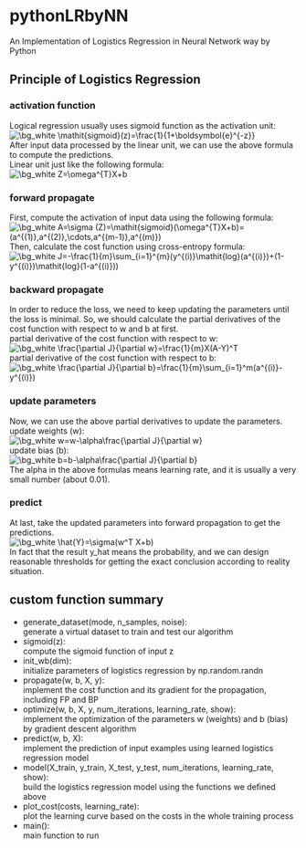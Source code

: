# pythonLRbyNN
An Implementation of Logistics Regression in Neural Network way by Python

## Principle of Logistics Regression
### activation function
Logical regression usually uses sigmoid function as the activation unit:    
<img src="https://latex.codecogs.com/png.image?\dpi{120}&space;\bg_white&space;\mathit{sigmoid}(z)=\frac{1}{1&plus;\boldsymbol{e}^{-z}}" title="\bg_white \mathit{sigmoid}(z)=\frac{1}{1+\boldsymbol{e}^{-z}}" />    
After input data processed by the linear unit, we can use the above formula to compute the predictions.    
Linear unit just like the following formula:    
<img src="https://latex.codecogs.com/png.image?\dpi{120}&space;\bg_white&space;Z=\omega^{T}X&plus;b" title="\bg_white Z=\omega^{T}X+b" />    

### forward propagate
First, compute the activation of input data using the following formula:    
<img src="https://latex.codecogs.com/png.image?\dpi{120}&space;\bg_white&space;A=\sigma&space;(Z)=\mathit{sigmoid}(\omega^{T}X&plus;b)=(a^{(1)},a^{(2)},\cdots,a^{(m-1)},a^{(m)})" title="\bg_white A=\sigma (Z)=\mathit{sigmoid}(\omega^{T}X+b)=(a^{(1)},a^{(2)},\cdots,a^{(m-1)},a^{(m)})" />    
Then, calculate the cost function using cross-entropy formula:    
<img src="https://latex.codecogs.com/png.image?\dpi{120}&space;\bg_white&space;J=-\frac{1}{m}\sum_{i=1}^{m}(y^{(i)}\mathit{log}(a^{(i)})&plus;(1-y^{(i)})\mathit{log}(1-a^{(i)}))" title="\bg_white J=-\frac{1}{m}\sum_{i=1}^{m}(y^{(i)}\mathit{log}(a^{(i)})+(1-y^{(i)})\mathit{log}(1-a^{(i)}))" />    

### backward propagate    
In order to reduce the loss, we need to keep updating the parameters until the loss is minimal. So, we should calculate the partial derivatives of the cost function with respect to w and b at first.    
partial derivative of the cost function with respect to w:    
<img src="https://latex.codecogs.com/png.image?\dpi{120}&space;\bg_white&space;\frac{\partial&space;J}{\partial&space;w}=\frac{1}{m}X(A-Y)^T" title="\bg_white \frac{\partial J}{\partial w}=\frac{1}{m}X(A-Y)^T" />    
partial derivative of the cost function with respect to b:    
<img src="https://latex.codecogs.com/png.image?\dpi{120}&space;\bg_white&space;\frac{\partial&space;J}{\partial&space;b}=\frac{1}{m}\sum_{i=1}^m(a^{(i)}-y^{(i)})" title="\bg_white \frac{\partial J}{\partial b}=\frac{1}{m}\sum_{i=1}^m(a^{(i)}-y^{(i)})" />    

### update parameters
Now, we can use the above partial derivatives to update the parameters.    
update weights (w):    
<img src="https://latex.codecogs.com/png.image?\dpi{120}&space;\bg_white&space;w=w-\alpha\frac{\partial&space;J}{\partial&space;w}" title="\bg_white w=w-\alpha\frac{\partial J}{\partial w}" />    
update bias (b):    
<img src="https://latex.codecogs.com/png.image?\dpi{120}&space;\bg_white&space;b=b-\alpha\frac{\partial&space;J}{\partial&space;b}" title="\bg_white b=b-\alpha\frac{\partial J}{\partial b}" />    
The alpha in the above formulas means learning rate, and it is usually a very small number (about 0.01).    

### predict
At last, take the updated parameters into forward propagation to get the predictions.    
<img src="https://latex.codecogs.com/png.image?\dpi{120}&space;\bg_white&space;\hat{Y}=\sigma(w^T&space;X&plus;b)" title="\bg_white \hat{Y}=\sigma(w^T X+b)" />    
In fact that the result y_hat means the probability, and we can design reasonable thresholds for getting the exact conclusion according to reality situation.    

## custom function summary
- generate_dataset(mode, n_samples, noise):    
  generate a virtual dataset to train and test our algorithm    
- sigmoid(z):    
  compute the sigmoid function of input z    
- init_wb(dim):    
  initialize parameters of logistics regression by np.random.randn    
- propagate(w, b, X, y):    
  implement the cost function and its gradient for the propagation, including FP and BP    
- optimize(w, b, X, y, num_iterations, learning_rate, show):    
  implement the optimization of the parameters w (weights) and b (bias) by gradient descent algorithm    
- predict(w, b, X):    
  implement the prediction of input examples using learned logistics regression model    
- model(X_train, y_train, X_test, y_test, num_iterations, learning_rate, show):    
  build the logistics regression model using the functions we defined above    
- plot_cost(costs, learning_rate):    
  plot the learning curve based on the costs in the whole training process    
- main():    
  main function to run    
